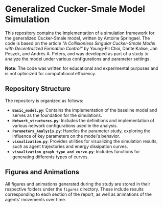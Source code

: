 # Generalized Cucker-Smale Model Simulation

This repository contains the implementation of a simulation framework for the generalized Cucker-Smale model, written by Antoine Springael. The code is based on the article *"A Collisionless Singular Cucker-Smale Model with Decentralized Formation Control"* by Young-Pil Choi, Dante Kalise, Jan Peszek, and Andrés A. Peters, and was developed as part of a study to analyze the model under various configurations and parameter settings.

**Note:** The code was written for educational and experimental purposes and is not optimized for computational efficiency.

## Repository Structure

The repository is organized as follows:

- **`Basic_model.py`**: Contains the implementation of the baseline model and serves as the foundation for the simulations.
- **`Network_structures.py`**: Includes the definitions and implementation of various network configurations used in the analysis.
- **`Parameters_Analysis.py`**: Handles the parameter study, exploring the influence of key parameters on the model's behavior.
- **`visualization.py`**: Provides utilities for visualizing the simulation results, such as agent trajectories and energy dissipation curves.
- **`visualization_graph_type_and_curve.py`**: Includes functions for generating differents types of curves.

## Figures and Animations

All figures and animations generated during the study are stored in their respective folders under the `figures` directory. These include results corresponding to each section of the report, as well as animations of the agents' movements over time.
